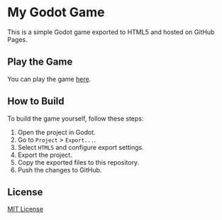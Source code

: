 # My Godot Game

This is a simple Godot game exported to HTML5 and hosted on GitHub Pages.

## Play the Game

You can play the game [here](https://pukiskun.github.io/godot-pract/).

## How to Build

To build the game yourself, follow these steps:

1. Open the project in Godot.
2. Go to `Project` > `Export...`.
3. Select `HTML5` and configure export settings.
4. Export the project.
5. Copy the exported files to this repository.
6. Push the changes to GitHub.

## License

[MIT License](LICENSE)
